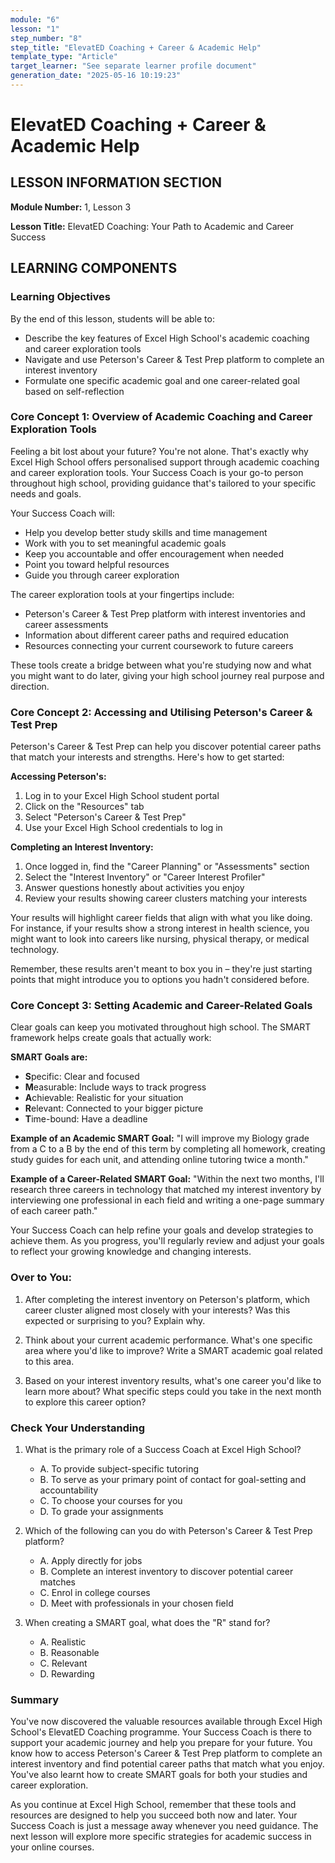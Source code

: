 ```yaml
---
module: "6"
lesson: "1"
step_number: "8"
step_title: "ElevatED Coaching + Career & Academic Help"
template_type: "Article"
target_learner: "See separate learner profile document"
generation_date: "2025-05-16 10:19:23"
---
```


# ElevatED Coaching + Career & Academic Help

## LESSON INFORMATION SECTION

**Module Number:** 1, Lesson 3

**Lesson Title:** ElevatED Coaching: Your Path to Academic and Career Success

## LEARNING COMPONENTS

### Learning Objectives

By the end of this lesson, students will be able to:

- Describe the key features of Excel High School's academic coaching and career exploration tools
- Navigate and use Peterson's Career & Test Prep platform to complete an interest inventory
- Formulate one specific academic goal and one career-related goal based on self-reflection

### Core Concept 1: Overview of Academic Coaching and Career Exploration Tools

Feeling a bit lost about your future? You're not alone. That's exactly why Excel High School offers personalised support through academic coaching and career exploration tools. Your Success Coach is your go-to person throughout high school, providing guidance that's tailored to your specific needs and goals.

Your Success Coach will:
- Help you develop better study skills and time management
- Work with you to set meaningful academic goals
- Keep you accountable and offer encouragement when needed
- Point you toward helpful resources
- Guide you through career exploration

The career exploration tools at your fingertips include:
- Peterson's Career & Test Prep platform with interest inventories and career assessments
- Information about different career paths and required education
- Resources connecting your current coursework to future careers

These tools create a bridge between what you're studying now and what you might want to do later, giving your high school journey real purpose and direction.

### Core Concept 2: Accessing and Utilising Peterson's Career & Test Prep

Peterson's Career & Test Prep can help you discover potential career paths that match your interests and strengths. Here's how to get started:

**Accessing Peterson's:**
1. Log in to your Excel High School student portal
2. Click on the "Resources" tab
3. Select "Peterson's Career & Test Prep"
4. Use your Excel High School credentials to log in

**Completing an Interest Inventory:**
1. Once logged in, find the "Career Planning" or "Assessments" section
2. Select the "Interest Inventory" or "Career Interest Profiler"
3. Answer questions honestly about activities you enjoy
4. Review your results showing career clusters matching your interests

Your results will highlight career fields that align with what you like doing. For instance, if your results show a strong interest in health science, you might want to look into careers like nursing, physical therapy, or medical technology.

Remember, these results aren't meant to box you in – they're just starting points that might introduce you to options you hadn't considered before.

### Core Concept 3: Setting Academic and Career-Related Goals

Clear goals can keep you motivated throughout high school. The SMART framework helps create goals that actually work:

**SMART Goals are:**
- **S**pecific: Clear and focused
- **M**easurable: Include ways to track progress
- **A**chievable: Realistic for your situation
- **R**elevant: Connected to your bigger picture
- **T**ime-bound: Have a deadline

**Example of an Academic SMART Goal:**
"I will improve my Biology grade from a C to a B by the end of this term by completing all homework, creating study guides for each unit, and attending online tutoring twice a month."

**Example of a Career-Related SMART Goal:**
"Within the next two months, I'll research three careers in technology that matched my interest inventory by interviewing one professional in each field and writing a one-page summary of each career path."

Your Success Coach can help refine your goals and develop strategies to achieve them. As you progress, you'll regularly review and adjust your goals to reflect your growing knowledge and changing interests.

### Over to You:

1. After completing the interest inventory on Peterson's platform, which career cluster aligned most closely with your interests? Was this expected or surprising to you? Explain why.

2. Think about your current academic performance. What's one specific area where you'd like to improve? Write a SMART academic goal related to this area.

3. Based on your interest inventory results, what's one career you'd like to learn more about? What specific steps could you take in the next month to explore this career option?

### Check Your Understanding

1. What is the primary role of a Success Coach at Excel High School?
   - A. To provide subject-specific tutoring
   - B. To serve as your primary point of contact for goal-setting and accountability
   - C. To choose your courses for you
   - D. To grade your assignments

2. Which of the following can you do with Peterson's Career & Test Prep platform?
   - A. Apply directly for jobs
   - B. Complete an interest inventory to discover potential career matches
   - C. Enrol in college courses
   - D. Meet with professionals in your chosen field

3. When creating a SMART goal, what does the "R" stand for?
   - A. Realistic
   - B. Reasonable
   - C. Relevant
   - D. Rewarding

### Summary

You've now discovered the valuable resources available through Excel High School's ElevatED Coaching programme. Your Success Coach is there to support your academic journey and help you prepare for your future. You know how to access Peterson's Career & Test Prep platform to complete an interest inventory and find potential career paths that match what you enjoy. You've also learnt how to create SMART goals for both your studies and career exploration.

As you continue at Excel High School, remember that these tools and resources are designed to help you succeed both now and later. Your Success Coach is just a message away whenever you need guidance. The next lesson will explore more specific strategies for academic success in your online courses.